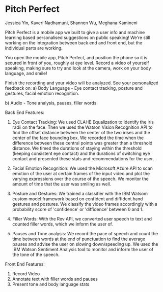 # Pitch Perfect
Jessica Yin, Kaveri Nadhamuni, Shannen Wu, Meghana Kamineni

Pitch Perfect is a mobile app we built to give a user info and machine learning based personalised suggestions on public speaking! We're still working on the integration between back end and front end, but the individual parts are working.

You open the mobile app, Pitch Perfect, and position the phone so it is secured in front of you, roughly at eye level. Record a video of yourself speaking, making sure to try and look at the camera, work on your body language, and smile!

Finish the recording and your video will be analyzed. See your personalized feedback on:
  a) Body Language - Eye contact tracking, posture and gestures, facial emotion recognition.
  
  b) Audio - Tone analysis, pauses, filler words

Back End Features:
1) Eye Contact Tracking: We used CLAHE Equalization to identify the iris radii on the face. Then we used the Watson Vision Recognition API to find the offset distance between the center of the two irises and the center of the face bounding box. We recorded the time when the difference between these central points was greater than a threshold distance. We timed the durations of staying within the threshold (keeping consistent eye contact) and the durations of switching eye contact and presented these stats and recommendations for the user.

2) Facial Emotion Recognition:  We used the Microsoft Azure API to scan emotion of the user at certain frames of the input video and plot the varying expressions over the course of the speech.  We monitor the amount of time that the user was smiling as well.

3) Posture and Gestures: We trained a classifier with the IBM Watsom custom model framework based on confident and diffident hand gestures and postures. We classify the video frames accordingly with a probability score of 'confidence' or 'diffidence' between 0 and 1.

4) Filler Words: With the Rev API, we converted user speech to text and counted filler words, which we inform the user of.
5) Pauses and Tone analysis: We record the pace of speech and count the time between words at the end of punctuation to find the average pauses and advise the user on slowing down/speeding up. We used the IBM Watson Sentiment Analysis tool to monitor and inform the user of the tone of the speech.

Front End Features:
1) Record Video
2) Annotate text with filler words and pauses
3) Present tone and body language stats
